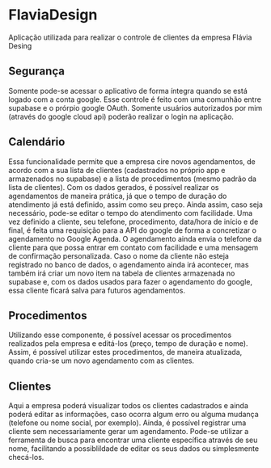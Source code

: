 # FlaviaDesign
Aplicação utilizada para realizar o controle de clientes da empresa Flávia Desing

## Segurança
Somente pode-se acessar o aplicativo de forma íntegra quando se está logado com a conta google. Esse controle é feito com uma comunhão entre supabase e
o prórpio google OAuth. Somente usuários autorizados por mim (através do google cloud api) poderão realizar o login na aplicação.

## Calendário
Essa funcionalidade permite que a empresa cire novos agendamentos, de acordo com a sua lista de clientes (cadastrados no próprio app e armazenados 
no supabase) e a lista de procedimentos (mesmo padrão da lista de clientes). Com os dados gerados, é possível realizar os agendamentos de maneira prática,
já que o tempo de duração do atendimento já está definido, assim como seu preço. Ainda assim, caso seja necessário, pode-se editar o tempo do atendimento 
com facilidade.
Uma vez definido a cliente, seu telefone, procedimento, data/hora de início e de final, é feita uma requisição para a API do google de forma a concretizar
o agendamento no Google Agenda. O agendamento ainda envia o telefone da cliente para que possa entrar em contato com facilidade e uma mensagem de confirmação
personalizada.
Caso o nome da cliente não esteja registrado no banco de dados, o agendamento ainda irá acontecer, mas também irá criar um novo item na tabela de clientes
armazenada no supabase e, com os dados usados para fazer o agendamento do google, essa cliente ficará salva para futuros agendamentos.

## Procedimentos
Utilizando esse componente, é possível acessar os procedimentos realizados pela empresa e editá-los (preço, tempo de duração e nome).
Assim, é possível utilizar estes procedimentos, de maneira atualizada, quando cria-se um novo agendamento com as clientes.

## Clientes
Aqui a empresa poderá visualizar todos os clientes cadastrados e ainda poderá editar as informações, caso ocorra algum erro ou alguma mudança (telefone ou nome social,
por exemplo). Ainda, é possível registrar uma cliente sem necessariamente gerar um agendamento.
Pode-se utilizar a ferramenta de busca para encontrar uma cliente específica através de seu nome, facilitando a possiblildade de editar os seus dados ou simplesmente
checá-los. 

